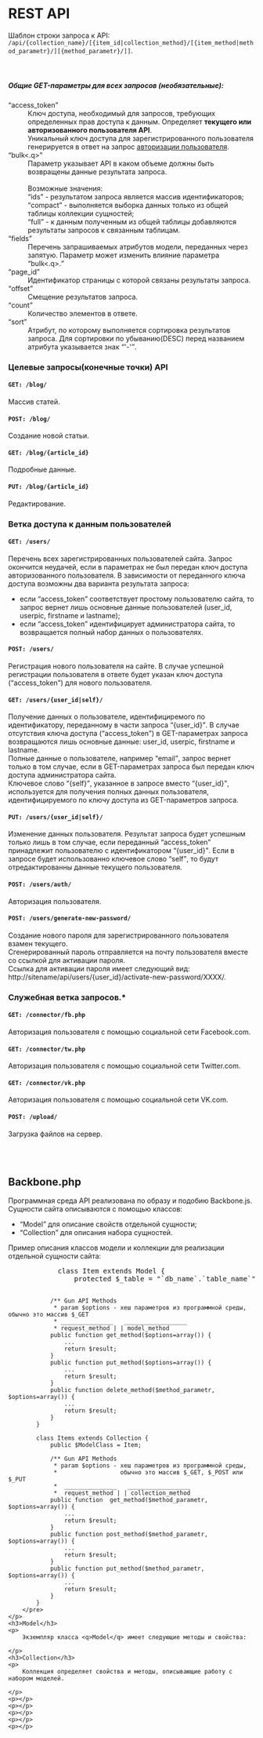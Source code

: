 ﻿<h1>REST API</h1>
<p>
	Шаблон строки запроса к API: <code>/api/{collection_name}/[{item_id|collection_method}/[{item_method|method_parametr}/][{method_parametr}/]]</code>.<br>
	<br><br>
	<h5>Общие GET-параметры для всех запросов (необязательные):</h5>
	<dl>
		<dt><q>access_token</q></dt>
			<dd>
				Ключ доступа, необходимый для запросов, требующих определенных прав доступа к данным. Определяет <b>текущего или авторизованного пользователя API</b>.<br>
				Уникальный ключ доступа для зарегистрированного пользователя генерируется в ответ на запрос <a href="#post-users-auth">авторизации пользователя</a>.
			</dd>
		<dt class="request__param_name"><q>bulk<.q></dt>
			<dd class="request__param_description">
				Параметр указывает API в каком объеме должны быть возвращены данные результата запроса.
				<br><br>
				Возможные значения:<br>
				<q>ids</q> - результатом запроса является массив идентификаторов;<br>
				<q>compact</q> - выполняется выборка данных только из общей таблицы коллекции сущностей;<br>
				<q>full</q> - к данным полученным из общей таблицы добавляются результаты запросов к связанным таблицам.<br>
			</dd>
		<dt><q>fields</q></dt>
			<dd>Перечень запрашиваемых атрибутов модели, переданных через запятую. Параметр может изменить влияние параметра <q>bulk<.q>.</dd>
		<dt class="request__param_name"><q>page_id</q></dt>
			<dd class="request__param_description">Идентификатор страницы с которой связаны результаты запроса.</dd>
		<dt class="request__param_name"><q>offset</q></dt>
			<dd class="request__param_description">Смещение результатов запроса.</dd>
		<dt class="request__param_name"><q>count</q></dt>
			<dd class="request__param_description">Количество элементов в ответе.</dd>
		<dt class="request__param_name"><q>sort</q></dt>
			<dd class="request__param_description">Атрибут, по которому выполняется сортировка результатов запроса. Для сортировки по убыванию(DESC) перед названием атрибута указывается знак <q>'-'</q>.</dd>
	</dl>
	<h3>Целевые запросы(конечные точки) API</h3>
	<p>
		<h4><code>GET: /blog/</code></h4>
		<p>Массив статей.</p>
		<h4><code>POST: /blog/</code></h4>
		<p>Создание новой статьи.</p>
		<h4><code>GET: /blog/{article_id}</code></h4>
		<p>Подробные данные.</p>
		<h4><code>PUT: /blog/{article_id}</code></h4>
		<p>Редактирование.</p>
	</p>
	<h3>Ветка доступа к данным пользователей</h3>
	<p>
		<h4><code>GET: /users/</code></h4>
		<p>Перечень всех зарегистрированных пользователей сайта. Запрос окончится неудачей, если в параметрах не был передан ключ доступа авторизованного пользователя. В зависимости от переданного ключа доступа возможны два варианта результата запроса: 
			<ul>
				<li>если <q>access_token</q> соответствует простому пользователю сайта, то запрос вернет лишь основные данные пользователей (user_id, userpic, firstname и lastname);</li>
				<li>если <q>access_token</q> идентифицирует администратора сайта, то возвращается полный набор данных о пользователях.</li>
			</ul>
		</p>
		<h4><code>POST: /users/</code></h4>
		<p>Регистрация нового пользователя на сайте. В случае успешной регистрации пользователя в ответе будет указан ключ доступа (<q>access_token</q>) для нового пользователя.</p>
		<h4><code>GET: /users/{user_id|self}/</code></h4>
		<p>
			Получение данных о пользователе, идентифициремого по идентификатору, переданному в части запроса <q>{user_id}</q>. В случае отсутствия ключа доступа (<q>access_token</q>) в GET-параметрах запроса возвращаются лишь основные данные: user_id, userpic, firstname и lastname.<br>
			Полные данные о пользователе, например <q>email</q>, запрос вернет только в том случае, если в GET-параметрах запроса был передан ключ доступа администратора сайта.<br>
			Ключевое слово <q>{self}</q>, указанное в запросе вместо <q>{user_id}</q>, используется для получения полных данных пользователя, идентифицируемого по ключу доступа из GET-параметров запроса.
		</p>
		<h4><code>PUT: /users/{user_id|self}/</code></h4>
		<p>Изменение данных пользователя. Результат запроса будет успешным только лишь в том случае, если переданный <q>access_token</q> принадлежит пользователю с идентификатором <q>{user_id}</q>. Если в запросе будет использованно ключевое слово <q>self</q>, то будут отредактированны данные текущего пользователя.</p>
		<h4><code>POST: /users/auth/</code></h4>
		<p>Авторизация пользователя.</p>
		<h4><code>POST: /users/generate-new-password/</code></h4>
		<p>
			Создание нового пароля для зарегистрированного пользователя взамен текущего.<br>
			Сгенерированный пароль отправляется на почту пользователя вместе со ссылкой для активации пароля.<br>
			Ссылка для активации пароля имеет следующий вид: http://sitename/api/users/{user_id}/activate-new-password/XXXX/.
		</p>
	</p>
	<h3>Служебная ветка запросов.*</h3>
	<p>
		<h4><code>GET: /connector/fb.php</code></h4>
		<p>Авторизация пользователя с помощью социальной сети Facebook.com.</p>
		<h4><code>GET: /connector/tw.php</code></h4>
		<p>Авторизация пользователя с помощью социальной сети Twitter.com.</p>
		<h4><code>GET: /connector/vk.php</code></h4>
		<p>Авторизация пользователя с помощью социальной сети VK.com.</p>
		<h4><code>POST: /upload/</code></h4>
		<p>Загрузка файлов на сервер.</p>
	</p>
	<br><br>
	<h2>Backbone.php</h2>
	Программная среда API реализована по образу и подобию Backbone.js.<br>
	Сущности сайта описываются с помощью классов:
	<ul>
		<li><q>Model</q> для описание свойств отдельной сущности;</li>
		<li><q>Collection</q> для описания набора сущностей.</li>
	</ul>
	<p>
		Пример описания классов модели и коллекции для реализации отдельной сущности сайта:<br>
		<pre>
			class Item extends Model {
				protected $_table = "`db_name`.`table_name`";
				
				/** Gun API Methods
				 * param $options - хеш параметров из программной среды, обычно это массив $_GET
				 * _______________   __________________
				 * request_method | | model_method
				public function get_method($options=array()) {
					...
					return $result;
				}
				public function put_method($options=array()) {
					...
					return $result;
				}
				public function delete_method($method_parametr, $options=array()) {
					...
					return $result;
				}
			}
			
			class Items extends Collection {
				public $ModelClass = Item;
				
				/** Gun API Methods
				 * param $options - хеш параметров из программной среды,
				 *                  обычно это массив $_GET, $_POST или $_PUT
				 *  _______________   __________________
				 *  request_method | | collection_method
				public function  get_method($method_parametr, $options=array()) {
					...
					return $result;
				}
				public function post_method($method_parametr, $options=array()) {
					...
					return $result;
				}
				public function put_method($method_parametr, $options=array()) {
					...
					return $result;
				}
			}
		</pre>
	</p>
	<h3>Model</h3>
	<p>
		Экземпляр класса <q>Model</q> имеет следующие методы и свойства:
		
	</p>
	<h3>Collection</h3>
	<p>
		Коллекция определяет свойства и методы, описывающие работу с набором моделей.
		
	</p>
	<p></p>
	<p></p>
	<p></p>
	<p></p>
	<p></p>
</p>